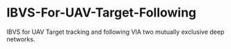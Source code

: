 # IBVS-For-UAV-Target-Following
IBVS for UAV Target tracking and following VIA two mutually exclusive deep networks.
